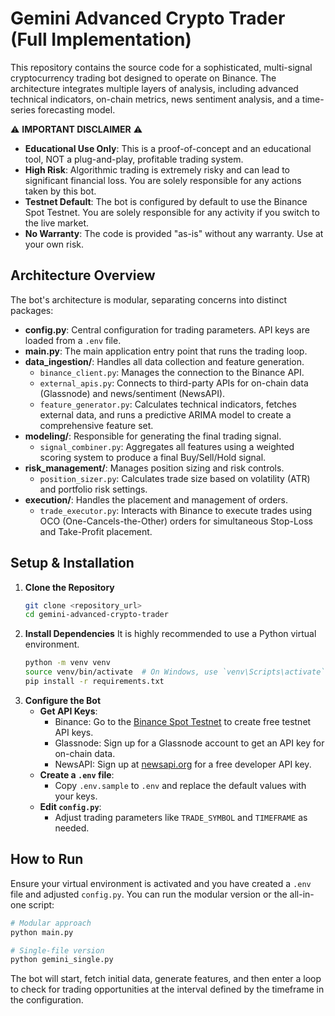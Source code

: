 # Gemini Advanced Crypto Trader (Full Implementation)
This repository contains the source code for a sophisticated, multi-signal cryptocurrency trading bot designed to operate on Binance. The architecture integrates multiple layers of analysis, including advanced technical indicators, on-chain metrics, news sentiment analysis, and a time-series forecasting model.

⚠️ **IMPORTANT DISCLAIMER** ⚠️
* **Educational Use Only**: This is a proof-of-concept and an educational tool, NOT a plug-and-play, profitable trading system.
* **High Risk**: Algorithmic trading is extremely risky and can lead to significant financial loss. You are solely responsible for any actions taken by this bot.
* **Testnet Default**: The bot is configured by default to use the Binance Spot Testnet. You are solely responsible for any activity if you switch to the live market.
* **No Warranty**: The code is provided "as-is" without any warranty. Use at your own risk.

## Architecture Overview
The bot's architecture is modular, separating concerns into distinct packages:
* **config.py**: Central configuration for trading parameters. API keys are loaded from a `.env` file.
* **main.py**: The main application entry point that runs the trading loop.
* **data_ingestion/**: Handles all data collection and feature generation.
  * `binance_client.py`: Manages the connection to the Binance API.
  * `external_apis.py`: Connects to third-party APIs for on-chain data (Glassnode) and news/sentiment (NewsAPI).
  * `feature_generator.py`: Calculates technical indicators, fetches external data, and runs a predictive ARIMA model to create a comprehensive feature set.
* **modeling/**: Responsible for generating the final trading signal.
  * `signal_combiner.py`: Aggregates all features using a weighted scoring system to produce a final Buy/Sell/Hold signal.
* **risk_management/**: Manages position sizing and risk controls.
  * `position_sizer.py`: Calculates trade size based on volatility (ATR) and portfolio risk settings.
* **execution/**: Handles the placement and management of orders.
  * `trade_executor.py`: Interacts with Binance to execute trades using OCO (One-Cancels-the-Other) orders for simultaneous Stop-Loss and Take-Profit placement.

## Setup & Installation
1. **Clone the Repository**
   ```bash
   git clone <repository_url>
   cd gemini-advanced-crypto-trader
   ```
2. **Install Dependencies**
   It is highly recommended to use a Python virtual environment.
   ```bash
   python -m venv venv
   source venv/bin/activate  # On Windows, use `venv\Scripts\activate`
   pip install -r requirements.txt
   ```
3. **Configure the Bot**
   * **Get API Keys**:
     * Binance: Go to the [Binance Spot Testnet](https://testnet.binance.vision/) to create free testnet API keys.
     * Glassnode: Sign up for a Glassnode account to get an API key for on-chain data.
     * NewsAPI: Sign up at [newsapi.org](https://newsapi.org) for a free developer API key.
   * **Create a `.env` file**:
     * Copy `.env.sample` to `.env` and replace the default values with your keys.
   * **Edit `config.py`**:
     * Adjust trading parameters like `TRADE_SYMBOL` and `TIMEFRAME` as needed.

## How to Run
Ensure your virtual environment is activated and you have created a `.env` file and adjusted `config.py`.
You can run the modular version or the all-in-one script:
```bash
# Modular approach
python main.py

# Single-file version
python gemini_single.py
```
The bot will start, fetch initial data, generate features, and then enter a loop to check for trading opportunities at the interval defined by the timeframe in the configuration.
